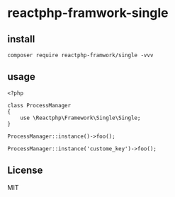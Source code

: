 # reactphp-framwork-single

## install

```
composer require reactphp-framwork/single -vvv
```

## usage

```
<?php

class ProcessManager 
{
    use \Reactphp\Framework\Single\Single;
}

ProcessManager::instance()->foo();

ProcessManager::instance('custome_key')->foo();

```

## License

MIT